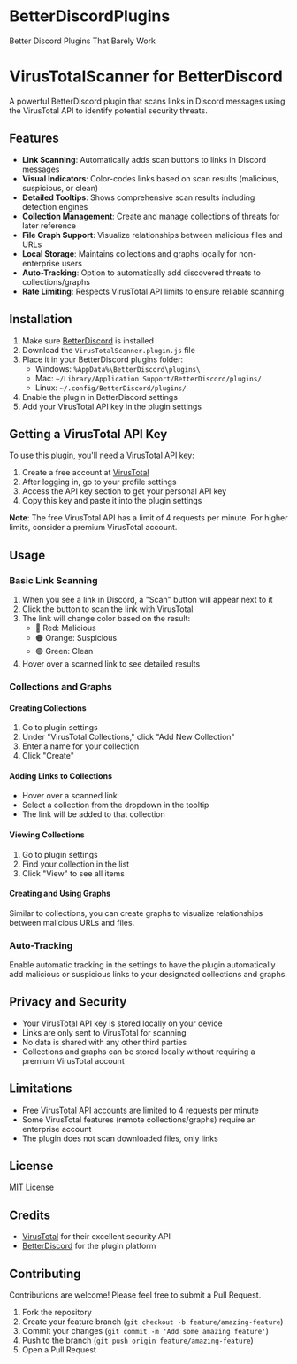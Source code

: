 # BetterDiscordPlugins
Better Discord Plugins That Barely Work


# VirusTotalScanner for BetterDiscord

A powerful BetterDiscord plugin that scans links in Discord messages using the VirusTotal API to identify potential security threats.



## Features

- **Link Scanning**: Automatically adds scan buttons to links in Discord messages
- **Visual Indicators**: Color-codes links based on scan results (malicious, suspicious, or clean)
- **Detailed Tooltips**: Shows comprehensive scan results including detection engines
- **Collection Management**: Create and manage collections of threats for later reference
- **File Graph Support**: Visualize relationships between malicious files and URLs
- **Local Storage**: Maintains collections and graphs locally for non-enterprise users
- **Auto-Tracking**: Option to automatically add discovered threats to collections/graphs
- **Rate Limiting**: Respects VirusTotal API limits to ensure reliable scanning

## Installation

1. Make sure [BetterDiscord](https://betterdiscord.app/) is installed
2. Download the `VirusTotalScanner.plugin.js` file
3. Place it in your BetterDiscord plugins folder:
   - Windows: `%AppData%\BetterDiscord\plugins\`
   - Mac: `~/Library/Application Support/BetterDiscord/plugins/`
   - Linux: `~/.config/BetterDiscord/plugins/`
4. Enable the plugin in BetterDiscord settings
5. Add your VirusTotal API key in the plugin settings

## Getting a VirusTotal API Key

To use this plugin, you'll need a VirusTotal API key:

1. Create a free account at [VirusTotal](https://www.virustotal.com)
2. After logging in, go to your profile settings
3. Access the API key section to get your personal API key
4. Copy this key and paste it into the plugin settings

**Note**: The free VirusTotal API has a limit of 4 requests per minute. For higher limits, consider a premium VirusTotal account.

## Usage

### Basic Link Scanning

1. When you see a link in Discord, a "Scan" button will appear next to it
2. Click the button to scan the link with VirusTotal
3. The link will change color based on the result:
   - 🔴 Red: Malicious
   - 🟠 Orange: Suspicious
   - 🟢 Green: Clean
4. Hover over a scanned link to see detailed results

### Collections and Graphs

#### Creating Collections
1. Go to plugin settings
2. Under "VirusTotal Collections," click "Add New Collection"
3. Enter a name for your collection
4. Click "Create"

#### Adding Links to Collections
- Hover over a scanned link
- Select a collection from the dropdown in the tooltip
- The link will be added to that collection

#### Viewing Collections
1. Go to plugin settings
2. Find your collection in the list
3. Click "View" to see all items

#### Creating and Using Graphs
Similar to collections, you can create graphs to visualize relationships between malicious URLs and files.

### Auto-Tracking

Enable automatic tracking in the settings to have the plugin automatically add malicious or suspicious links to your designated collections and graphs.

## Privacy and Security

- Your VirusTotal API key is stored locally on your device
- Links are only sent to VirusTotal for scanning
- No data is shared with any other third parties
- Collections and graphs can be stored locally without requiring a premium VirusTotal account

## Limitations

- Free VirusTotal API accounts are limited to 4 requests per minute
- Some VirusTotal features (remote collections/graphs) require an enterprise account
- The plugin does not scan downloaded files, only links

## License

[MIT License](LICENSE)

## Credits

- [VirusTotal](https://www.virustotal.com) for their excellent security API
- [BetterDiscord](https://betterdiscord.app/) for the plugin platform

## Contributing

Contributions are welcome! Please feel free to submit a Pull Request.

1. Fork the repository
2. Create your feature branch (`git checkout -b feature/amazing-feature`)
3. Commit your changes (`git commit -m 'Add some amazing feature'`)
4. Push to the branch (`git push origin feature/amazing-feature`)
5. Open a Pull Request
